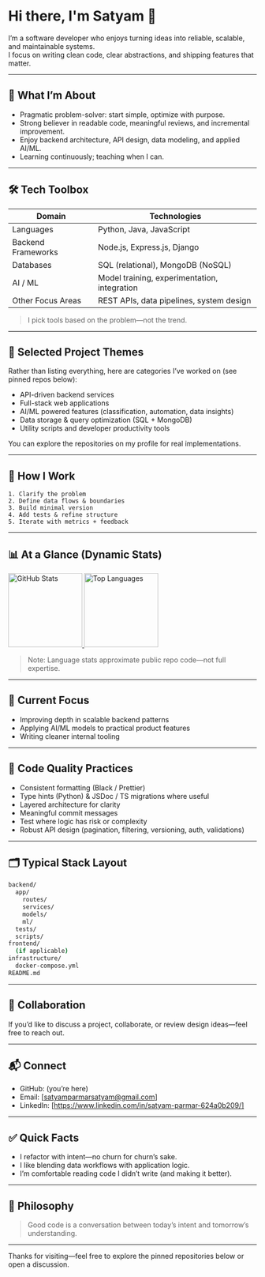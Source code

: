 # Hi there, I'm Satyam 👋

I’m a software developer who enjoys turning ideas into reliable, scalable, and maintainable systems.  
I focus on writing clean code, clear abstractions, and shipping features that matter.

---

## 🧭 What I’m About
- Pragmatic problem-solver: start simple, optimize with purpose.
- Strong believer in readable code, meaningful reviews, and incremental improvement.
- Enjoy backend architecture, API design, data modeling, and applied AI/ML.
- Learning continuously; teaching when I can.

---

## 🛠️ Tech Toolbox

| Domain            | Technologies |
|-------------------|--------------|
| Languages         | Python, Java, JavaScript |
| Backend Frameworks| Node.js, Express.js, Django |
| Databases         | SQL (relational), MongoDB (NoSQL) |
| AI / ML           | Model training, experimentation, integration |
| Other Focus Areas | REST APIs, data pipelines, system design |

> I pick tools based on the problem—not the trend.

---

## 📌 Selected Project Themes
Rather than listing everything, here are categories I’ve worked on (see pinned repos below):
- API-driven backend services
- Full-stack web applications
- AI/ML powered features (classification, automation, data insights)
- Data storage & query optimization (SQL + MongoDB)
- Utility scripts and developer productivity tools

You can explore the repositories on my profile for real implementations.

---

## 🧪 How I Work
```text
1. Clarify the problem
2. Define data flows & boundaries
3. Build minimal version
4. Add tests & refine structure
5. Iterate with metrics + feedback
```

---

## 📊 At a Glance (Dynamic Stats)

<a href="https://github.com/satyamparmar-0">
  <img height="150" alt="GitHub Stats" src="https://github-readme-stats.vercel.app/api?username=satyamparmar-0&show_icons=true&theme=default&hide_border=true&rank_icon=github" />
</a>
<a href="https://github.com/satyamparmar-0">
  <img height="150" alt="Top Languages" src="https://github-readme-stats.vercel.app/api/top-langs/?username=satyamparmar-0&layout=compact&hide_border=true&langs_count=8" />
</a>

> Note: Language stats approximate public repo code—not full expertise.

---

## 🧠 Current Focus
- Improving depth in scalable backend patterns
- Applying AI/ML models to practical product features
- Writing cleaner internal tooling

---

## 📂 Code Quality Practices
- Consistent formatting (Black / Prettier)
- Type hints (Python) & JSDoc / TS migrations where useful
- Layered architecture for clarity
- Meaningful commit messages
- Test where logic has risk or complexity
- Robust API design (pagination, filtering, versioning, auth, validations)

---

## 🗂️ Typical Stack Layout
```bash
backend/
  app/
    routes/
    services/
    models/
    ml/
  tests/
  scripts/
frontend/
  (if applicable)
infrastructure/
  docker-compose.yml
README.md
```

---

## 🤝 Collaboration
If you’d like to discuss a project, collaborate, or review design ideas—feel free to reach out.

---

## 📬 Connect
- GitHub: (you’re here)
- Email: [satyamparmarsatyam@gmail.com]
- LinkedIn: [https://www.linkedin.com/in/satyam-parmar-624a0b209/]

---

## ✅ Quick Facts
- I refactor with intent—no churn for churn’s sake.
- I like blending data workflows with application logic.
- I’m comfortable reading code I didn’t write (and making it better).

---

## 🧾 Philosophy
> Good code is a conversation between today’s intent and tomorrow’s understanding.

---

Thanks for visiting—feel free to explore the pinned repositories below or open a discussion.

<!--
Suggestions:
- Replace placeholders (email / LinkedIn).
- Optionally add a "Highlighted Projects" section with short bullet links.
- Keep it lean; remove sections you don’t need.
-->
